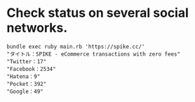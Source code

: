 Check status on several social networks.
===============================


```
bundle exec ruby main.rb 'https://spike.cc/'
"タイトル：SPIKE - eCommerce transactions with zero fees"
"Twitter：17"
"Facebook：2534"
"Hatena：9"
"Pocket：392"
"Google：49"
```
